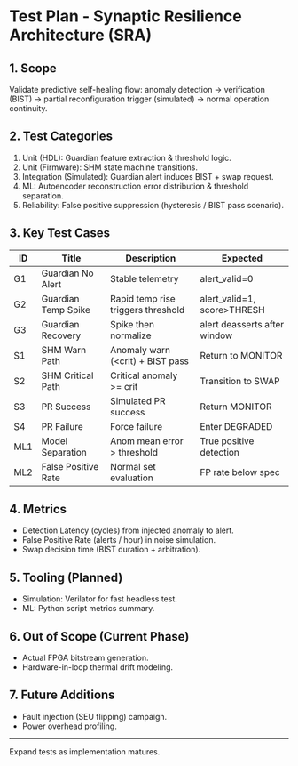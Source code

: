 # Test Plan - Synaptic Resilience Architecture (SRA)

## 1. Scope
Validate predictive self-healing flow: anomaly detection -> verification (BIST) -> partial reconfiguration trigger (simulated) -> normal operation continuity.

## 2. Test Categories
1. Unit (HDL): Guardian feature extraction & threshold logic.
2. Unit (Firmware): SHM state machine transitions.
3. Integration (Simulated): Guardian alert induces BIST + swap request.
4. ML: Autoencoder reconstruction error distribution & threshold separation.
5. Reliability: False positive suppression (hysteresis / BIST pass scenario).

## 3. Key Test Cases
| ID | Title | Description | Expected |
|----|-------|------------|----------|
| G1 | Guardian No Alert | Stable telemetry | alert_valid=0 |
| G2 | Guardian Temp Spike | Rapid temp rise triggers threshold | alert_valid=1, score>THRESH |
| G3 | Guardian Recovery | Spike then normalize | alert deasserts after window |
| S1 | SHM Warn Path | Anomaly warn (<crit) + BIST pass | Return to MONITOR |
| S2 | SHM Critical Path | Critical anomaly >= crit | Transition to SWAP |
| S3 | PR Success | Simulated PR success | Return MONITOR |
| S4 | PR Failure | Force failure | Enter DEGRADED |
| ML1 | Model Separation | Anom mean error > threshold | True positive detection |
| ML2 | False Positive Rate | Normal set evaluation | FP rate below spec |

## 4. Metrics
- Detection Latency (cycles) from injected anomaly to alert.
- False Positive Rate (alerts / hour) in noise simulation.
- Swap decision time (BIST duration + arbitration).

## 5. Tooling (Planned)
- Simulation: Verilator for fast headless test.
- ML: Python script metrics summary.

## 6. Out of Scope (Current Phase)
- Actual FPGA bitstream generation.
- Hardware-in-loop thermal drift modeling.

## 7. Future Additions
- Fault injection (SEU flipping) campaign.
- Power overhead profiling.

---
Expand tests as implementation matures.
